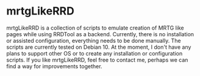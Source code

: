 # mrtgLikeRRD
mrtgLikeRRD is a collection of scripts to emulate creation of MRTG like pages while using RRDTool as a backend.
Currently, there is no installation or assisted configuration, everything needs to be done manually. The scripts are currently tested on Debian 10.
At the moment, I don't have any plans to support other OS or to create any installation or configuration scripts. If you like mrtgLikeRRD, feel free to contact me, perhaps we can find a way for improvements together.

